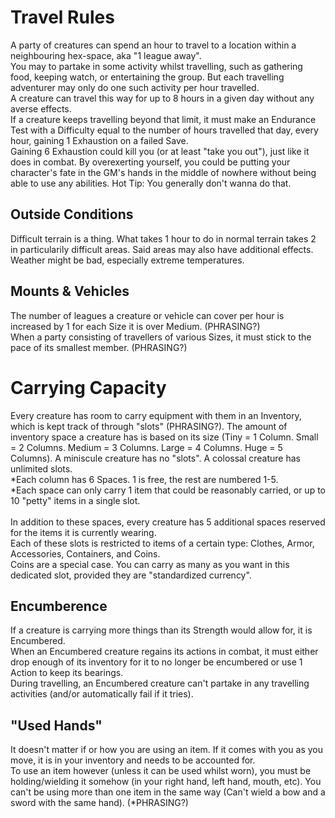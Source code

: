 # Travel Rules 
A party of creatures can spend an hour to travel to a location within a neighbouring hex-space, aka "1 league away". <br>
You may to partake in some activity whilst travelling, such as gathering food, keeping watch, or entertaining the group. But each travelling adventurer may only do one such activity per hour travelled. <br>
A creature can travel this way for up to 8 hours in a given day without any averse effects. <br>
If a creature keeps travelling beyond that limit, it must make an Endurance Test with a Difficulty equal to the number of hours travelled that day, every hour, gaining 1 Exhaustion on a failed Save. <br>
Gaining 6 Exhaustion could kill you (or at least "take you out"), just like it does in combat. By overexerting yourself, you could be putting your character's fate in the GM's hands in the middle of nowhere without being able to use any abilities. Hot Tip: You generally don't wanna do that.

## Outside Conditions
Difficult terrain is a thing. What takes 1 hour to do in normal terrain takes 2 in particularily difficult areas. Said areas may also have additional effects. <br>
Weather might be bad, especially extreme temperatures. <br>

## Mounts & Vehicles
The number of leagues a creature or vehicle can cover per hour is increased by 1 for each Size it is over Medium. (PHRASING?) <br>
When a party consisting of travellers of various Sizes, it must stick to the pace of its smallest member. (PHRASING?)

# Carrying Capacity
Every creature has room to carry equipment with them in an Inventory, which is kept track of through "slots" (PHRASING?). The amount of inventory space a creature has is based on its size (Tiny = 1 Column. Small = 2 Columns. Medium = 3 Columns. Large = 4 Columns. Huge = 5 Columns). A miniscule creature has no "slots". A colossal creature has unlimited slots. <br>
*Each column has 6 Spaces. 1 is free, the rest are numbered 1-5.<br>
*Each space can only carry 1 item that could be reasonably carried, or up to 10 "petty" items in a single slot.
<br><br>
In addition to these spaces, every creature has 5 additional spaces reserved for the items it is currently wearing.<br>
Each of these slots is restricted to items of a certain type: Clothes, Armor, Accessories, Containers, and Coins.<br>
Coins are a special case. You can carry as many as you want in this dedicated slot, provided they are "standardized currency".

## Encumberence
If a creature is carrying more things than its Strength would allow for, it is Encumbered.<br>
When an Encumbered creature regains its actions in combat, it must either drop enough of its inventory for it to no longer be encumbered or use 1 Action to keep its bearings.<br>
During travelling, an Encumbered creature can't partake in any travelling activities (and/or automatically fail if it tries).

## "Used Hands"
It doesn't matter if or how you are using an item. If it comes with you as you move, it is in your inventory and needs to be accounted for.<br>
To use an item however (unless it can be used whilst worn), you must be holding/wielding it somehow (in your right hand, left hand, mouth, etc). You can't be using more than one item in the same way (Can't wield a bow and a sword with the same hand). (*PHRASING?)